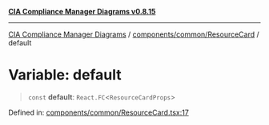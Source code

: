 [**CIA Compliance Manager Diagrams v0.8.15**](../../../../README.md)

***

[CIA Compliance Manager Diagrams](../../../../modules.md) / [components/common/ResourceCard](../README.md) / default

# Variable: default

> `const` **default**: `React.FC`\<`ResourceCardProps`\>

Defined in: [components/common/ResourceCard.tsx:17](https://github.com/Hack23/cia-compliance-manager/blob/50a3bb1fa64948444e36c06fee075b5043350db0/src/components/common/ResourceCard.tsx#L17)
